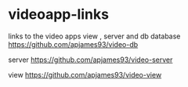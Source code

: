 # videoapp-links
links to the video apps view , server and db
database
https://github.com/apjames93/video-db


server
https://github.com/apjames93/video-server

view
https://github.com/apjames93/video-view
